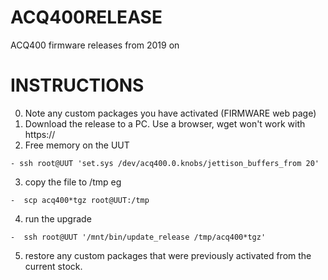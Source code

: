 # ACQ400RELEASE
ACQ400 firmware releases from 2019 on

 # INSTRUCTIONS
  0. Note any custom packages you have activated (FIRMWARE web page)
  1. Download the release to a PC. Use a browser, wget won't work with https://
  2. Free memory on the UUT
  
    - ssh root@UUT 'set.sys /dev/acq400.0.knobs/jettison_buffers_from 20'  
  3. copy the file to /tmp eg
  
    -  scp acq400*tgz root@UUT:/tmp
  4. run the upgrade
  
    -  ssh root@UUT '/mnt/bin/update_release /tmp/acq400*tgz'
  5. restore any custom packages that were previously  activated from the current stock.
  
  
